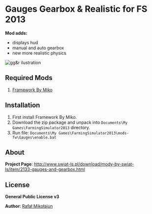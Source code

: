 # Gauges Gearbox & Realistic for FS 2013

**Mod adds:**
* displays hud
* manual and auto gearbox
* new more realistic physics

![gg&r ilustration](https://raw.github.com/mikoweb/LS2013_GaugesGearboxRealistic/master/gauges-and-gearbox.jpg)

## Required Mods

1. [Framework By Miko](https://github.com/mikoweb/LS2013_FrameworkByMiko)

## Installation

1. First install Framework By Miko.
2. Download the zip package and unpack into `Documents\My Games\FarmingSimulator2013` directory.
2. Run file: `Documents\My Games\FarmingSimulator2013\mods-fw\Gauges\enable.bat`

## About

**Project Page**: http://www.swiat-ls.pl/download/mody-by-swiat-ls/item/2133-gauges-and-gearbox.html


## License

**General Public License v3**

**Author**: [Rafał Mikołajun](http://www.swiat-ls.pl/spolecznosc/3-miko/profile.html)

